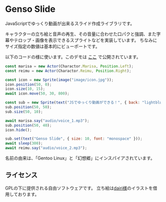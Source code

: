# Genso Slide
JavaScriptでゆっくり動画が出来るスライド作成ライブラリです。

キャラクターの立ち絵と音声の再生、その音量に合わせた口パクと強調、また字幕やテロップ・画像を表示できるスプライトなどを実装しています。
ちなみにサイズ指定の数値は基本的にビューポートです。

以下のコードの様に使います。このデモは [ここ](https://kajizukataichi.github.io/genso-slide/test) で公開されています。
```javascript
const marisa = new Actor(Charactor.Marisa, Position.Left);
const reimu = new Actor(Charactor.Reimu, Position.Right);

const icon = new Sprite(image("image/icon.jpg"));
icon.position(50, 0);
icon.size(10, 15);
await icon.move(50, 30, 800);

const sub = new Sprite(text("JSでゆっくり動画ができる！", { back: "lightblue" }));
sub.position(50, 50);
sub.size(50, 10);

await marisa.say("audio/voice_1.mp3");
sub.position(50, 40);
icon.hide();

sub.set(text("Genso Slide", { size: 10, font: "monospace" }));
await sleep(300);
await reimu.say("audio/voice_2.mp3");
```

名前の由来は、「Gentoo Linux」と「幻想郷」にインスパイアされています。

## ライセンス
GPLの下に提供される自由ソフトウェアです。
立ち絵は[dairi様](https://www.pixiv.net/users/4920496)のイラストを借用しております。
